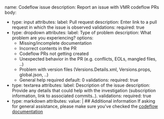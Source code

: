 name: Codeflow issue
description: Report an issue with VMR codeflow PRs
body:
  - type: input
    attributes:
      label: Pull request
      description: Enter link to a pull request in which the issue is observed
    validations:
      required: true
  - type: dropdown
    attributes:
      label: Type of problem
      description: What problem are you experiencing?
      options:
      - Missing/incomplete documentation
      - Incorrect contents in the PR
      - Codeflow PRs not getting created
      - Unexpected behavior in the PR (e.g. conflicts, EOLs, mangled files, ..)
      - Problem with version files (Versions.Details.xml, Versions.props, global.json, ..)
      - General help required
      default: 0
    validations:
      required: true
  - type: textarea
    attributes:
      label: Description of the issue
      description: Provide any details that could help with the investigation (subscription information, link to associated commits..).
    validations:
      required: true
  - type: markdown
    attributes:
      value: |
        ## Additional information
        If asking for general assistance, please make sure you've checked the [codeflow documentation](https://github.com/dotnet/arcade/blob/main/Documentation/UnifiedBuild/VMR-Full-Code-Flow.md)
